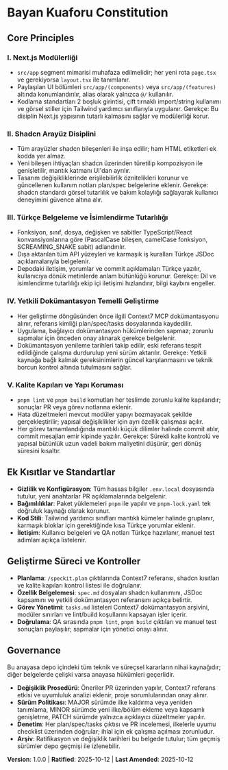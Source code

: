 <!--
Sync Impact Report
- Sürüm değişimi: tanımsız → 1.0.0
- Güncellenen ilkeler: PRINCIPLE_1 yer tutucusu → I. Next.js Modülerliği; PRINCIPLE_2 yer tutucusu → II. Shadcn Arayüz Disiplini; PRINCIPLE_3 yer tutucusu → III. Türkçe Belgeleme ve İsimlendirme Tutarlılığı; PRINCIPLE_4 yer tutucusu → IV. Yetkili Dokümantasyon Temelli Geliştirme; PRINCIPLE_5 yer tutucusu → V. Kalite Kapıları ve Yapı Koruması
- Eklenen bölümler: Ek Kısıtlar ve Standartlar; Geliştirme Süreci ve Kontroller
- Kaldırılan bölümler: Yok
- Şablon güncellemeleri:
  - ✅ .specify/templates/plan-template.md
  - ✅ .specify/templates/spec-template.md
  - ✅ .specify/templates/tasks-template.md
  - ✅ .specify/templates/checklist-template.md
  - ⚠ .specify/templates/commands/ (dizin mevcut değil, doğrulama gerektiriyor)
- Takip TODO'ları: Yok
-->
# Bayan Kuaforu Constitution

## Core Principles

### I. Next.js Modülerliği
- `src/app` segment mimarisi muhafaza edilmelidir; her yeni rota `page.tsx` ve gerekiyorsa `layout.tsx` ile tanımlanır.
- Paylaşılan UI bölümleri `src/app/(components)` veya `src/app/(features)` altında konumlandırılır, alias olarak yalnızca `@/` kullanılır.
- Kodlama standartları 2 boşluk girintisi, çift tırnaklı import/string kullanımı ve görsel stiller için Tailwind yardımcı sınıflarıyla uygulanır.
Gerekçe: Bu disiplin Next.js yapısının tutarlı kalmasını sağlar ve modülerliği korur.

### II. Shadcn Arayüz Disiplini
- Tüm arayüzler shadcn bileşenleri ile inşa edilir; ham HTML etiketleri ek kodda yer almaz.
- Yeni bileşen ihtiyaçları shadcn üzerinden türetilip kompozisyon ile genişletilir, mantık katmanı UI'dan ayrılır.
- Tasarım değişikliklerinde erişilebilirlik öznitelikleri korunur ve güncellenen kullanım notları plan/spec belgelerine eklenir.
Gerekçe: shadcn standardı görsel tutarlılık ve bakım kolaylığı sağlayarak kullanıcı deneyimini güvence altına alır.

### III. Türkçe Belgeleme ve İsimlendirme Tutarlılığı
- Fonksiyon, sınıf, dosya, değişken ve sabitler TypeScript/React konvansiyonlarına göre (PascalCase bileşen, camelCase fonksiyon, SCREAMING_SNAKE sabit) adlandırılır.
- Dışa aktarılan tüm API yüzeyleri ve karmaşık iş kuralları Türkçe JSDoc açıklamalarıyla belgelenir.
- Depodaki iletişim, yorumlar ve commit açıklamaları Türkçe yazılır, kullanıcıya dönük metinlerde anlam bütünlüğü korunur.
Gerekçe: Dil ve isimlendirme tutarlılığı ekip içi iletişimi hızlandırır, bilgi kaybını engeller.

### IV. Yetkili Dokümantasyon Temelli Geliştirme
- Her geliştirme döngüsünden önce ilgili Context7 MCP dokümantasyonu alınır, referans kimliği plan/spec/tasks dosyalarında kaydedilir.
- Uygulama, bağlayıcı dokümantasyon hükümlerinden sapmaz; zorunlu sapmalar için önceden onay alınarak gerekçe belgelenir.
- Dokümantasyon yenileme tarihleri takip edilir, eski referans tespit edildiğinde çalışma durdurulup yeni sürüm aktarılır.
Gerekçe: Yetkili kaynağa bağlı kalmak gereksinimlerin güncel karşılanmasını ve teknik borcun kontrol altında tutulmasını sağlar.

### V. Kalite Kapıları ve Yapı Koruması
- `pnpm lint` ve `pnpm build` komutları her teslimde zorunlu kalite kapılarıdır; sonuçlar PR veya görev notlarına eklenir.
- Hata düzeltmeleri mevcut modüler yapıyı bozmayacak şekilde gerçekleştirilir; yapısal değişiklikler için ayrı özellik çalışması açılır.
- Her görev tamamlandığında mantıklı küçük dilimler halinde commit atılır, commit mesajları emir kipinde yazılır.
Gerekçe: Sürekli kalite kontrolü ve yapısal bütünlük uzun vadeli bakım maliyetini düşürür, geri dönüş süresini kısaltır.

## Ek Kısıtlar ve Standartlar
- **Gizlilik ve Konfigürasyon**: Tüm hassas bilgiler `.env.local` dosyasında tutulur, yeni anahtarlar PR açıklamalarında belgelenir.
- **Bağımlılıklar**: Paket yüklemeleri `pnpm` ile yapılır ve `pnpm-lock.yaml` tek doğruluk kaynağı olarak korunur.
- **Kod Stili**: Tailwind yardımcı sınıfları mantıklı kümeler halinde gruplanır, karmaşık bloklar için gerektiğinde kısa Türkçe yorumlar eklenir.
- **İletişim**: Kullanıcı belgeleri ve QA notları Türkçe hazırlanır, manuel test adımları açıkça listelenir.

## Geliştirme Süreci ve Kontroller
- **Planlama**: `/speckit.plan` çıktılarında Context7 referansı, shadcn kısıtları ve kalite kapıları kontrol listesi ile doğrulanır.
- **Özellik Belgelemesi**: `spec.md` dosyaları shadcn kullanımını, JSDoc kapsamını ve yetkili dokümantasyon referansını açıkça belirtir.
- **Görev Yönetimi**: `tasks.md` listeleri Context7 dokümantasyon arşivini, modüler sınırları ve lint/build koşullarını kapsayan işler içerir.
- **Doğrulama**: QA sırasında `pnpm lint`, `pnpm build` çıktıları ve manuel test sonuçları paylaşılır; sapmalar için yönetici onayı alınır.

## Governance
Bu anayasa depo içindeki tüm teknik ve süreçsel kararların nihai kaynağıdır; diğer belgelerde çelişki varsa anayasa hükümleri geçerlidir.

- **Değişiklik Prosedürü**: Öneriler PR üzerinden yapılır, Context7 referans etkisi ve uyumluluk analizi eklenir, proje sorumlularından onay alınır.
- **Sürüm Politikası**: MAJOR sürümde ilke kaldırma veya yeniden tanımlama, MINOR sürümde yeni ilke/bölüm ekleme veya kapsamlı genişletme, PATCH sürümde yalnızca açıklayıcı düzeltmeler yapılır.
- **Denetim**: Her plan/spec/tasks çıktısı ve PR incelemesi, ilkelerle uyumu checklist üzerinden doğrular; ihlal için ek çalışma açılması zorunludur.
- **Arşiv**: Ratifikasyon ve değişiklik tarihleri bu belgede tutulur; tüm geçmiş sürümler depo geçmişi ile izlenebilir.

**Version**: 1.0.0 | **Ratified**: 2025-10-12 | **Last Amended**: 2025-10-12
